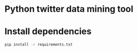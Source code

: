 Python twitter data mining tool
===============================


# Install dependencies
```bash
pip install -r requirements.txt
```

